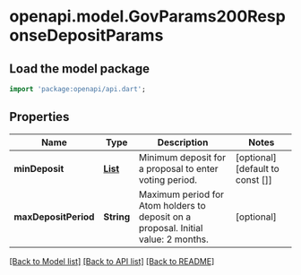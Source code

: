 # openapi.model.GovParams200ResponseDepositParams

## Load the model package
```dart
import 'package:openapi/api.dart';
```

## Properties
Name | Type | Description | Notes
------------ | ------------- | ------------- | -------------
**minDeposit** | [**List<TokenfactoryParams200ResponseParamsDenomCreationFeeInner>**](TokenfactoryParams200ResponseParamsDenomCreationFeeInner.md) | Minimum deposit for a proposal to enter voting period. | [optional] [default to const []]
**maxDepositPeriod** | **String** | Maximum period for Atom holders to deposit on a proposal. Initial value: 2 months. | [optional] 

[[Back to Model list]](../README.md#documentation-for-models) [[Back to API list]](../README.md#documentation-for-api-endpoints) [[Back to README]](../README.md)


